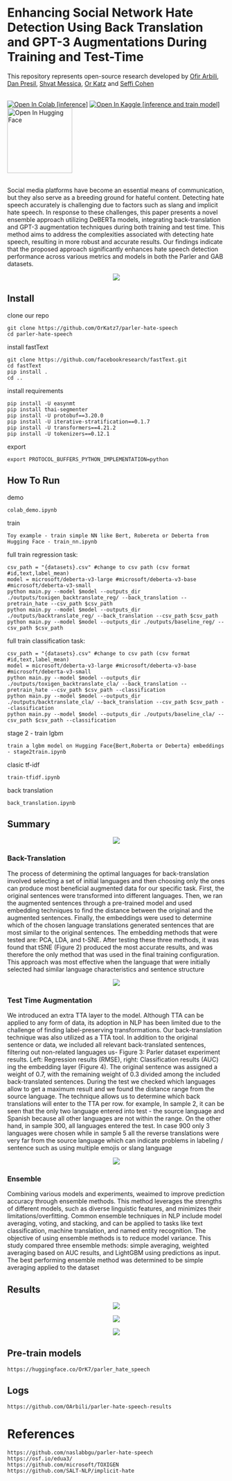 # Enhancing Social Network Hate Detection Using Back Translation and GPT-3 Augmentations During Training and Test-Time
This repository represents open-source research developed by [Ofir Arbili](https://www.linkedin.com/in/ofir-arbili-82375179/?originalSubdomain=il/), [Dan Presil](https://www.linkedin.com/in/dan-presil-674514152/), [Shvat Messica](https://www.linkedin.com/in/shvatmessica/), [Or Katz](https://www.linkedin.com/in/or-katz-9ba885114/) and [Seffi Cohen](https://www.linkedin.com/in/seffi-cohen-11182046/)


<br>
<div>
<a href="https://colab.research.google.com/github/OrKatz7/parler-hate-speech/blob/main/colab_demo.ipynb"><img src="https://colab.research.google.com/assets/colab-badge.svg" alt="Open In Colab [inference]"></a>
<a href="https://www.kaggle.com/code/orkatz2/parler-hate-speech-demo/"><img src="https://kaggle.com/static/images/open-in-kaggle.svg" alt="Open In Kaggle [inference and train model]"></a>
<a href="https://huggingface.co/OrK7/parler_hate_speech/"><img src="https://img.shields.io/badge/%F0%9F%A4%97%20Hugging%20Face-Spaces-blue" alt="Open In Hugging Face", width=150></a>
  </div>
  <br>

Social media platforms have become an essential means of communication, but they also serve as a breeding ground for hateful content. Detecting hate speech accurately is challenging due to factors such as slang and implicit hate speech. In response to these challenges, this paper presents a novel ensemble approach utilizing DeBERTa models, integrating back-translation and GPT-3 augmentation techniques during both training and test time. This method aims to address the complexities associated with detecting hate speech, resulting in more robust and accurate results. Our findings indicate that the proposed approach significantly enhances hate speech detection performance across various metrics and models in both the Parler and GAB datasets.

<p align="center" width="100%">
    <img src="docs/parler_results.jpeg"> 
</p>
  
 ## Install
clone our repo
```
git clone https://github.com/OrKatz7/parler-hate-speech
cd parler-hate-speech
```
install fastText
```
git clone https://github.com/facebookresearch/fastText.git
cd fastText
pip install .
cd ..
```
install requirements
```
pip install -U easynmt
pip install thai-segmenter
pip install -U protobuf==3.20.0
pip install -U iterative-stratification==0.1.7
pip install -U transformers==4.21.2
pip install -U tokenizers==0.12.1
```
export
```
export PROTOCOL_BUFFERS_PYTHON_IMPLEMENTATION=python
```
## How To Run
demo
```
colab_demo.ipynb
```
train
```
Toy example - train simple NN like Bert, Robereta or Deberta from Hugging Face - train_nn.ipynb
```
full train regression task:
```
csv_path = "{datasets}.csv" #change to csv path (csv format #id,text,label_mean)
model = microsoft/deberta-v3-large #microsoft/deberta-v3-base #microsoft/deberta-v3-small
python main.py --model $model --outputs_dir ./outputs/toxigen_backtranslate_reg/ --back_translation --pretrain_hate --csv_path $csv_path
python main.py --model $model --outputs_dir ./outputs/backtranslate_reg/ --back_translation --csv_path $csv_path
python main.py --model $model --outputs_dir ./outputs/baseline_reg/ --csv_path $csv_path
```

full train classification task:
```
csv_path = "{datasets}.csv" #change to csv path (csv format #id,text,label_mean)
model = microsoft/deberta-v3-large #microsoft/deberta-v3-base #microsoft/deberta-v3-small
python main.py --model $model --outputs_dir ./outputs/toxigen_backtranslate_cla/ --back_translation --pretrain_hate --csv_path $csv_path --classification
python main.py --model $model --outputs_dir ./outputs/backtranslate_cla/ --back_translation --csv_path $csv_path --classification
python main.py --model $model --outputs_dir ./outputs/baseline_cla/ --csv_path $csv_path --classification
```
stage 2 - train lgbm
```
train a lgbm model on Hugging Face{Bert,Roberta or Deberta} embeddings - stage2train.ipynb
```
clasic tf-idf
```
train-tfidf.ipynb
```
back translation
```
back_translation.ipynb
```

## Summary
<p align="center" width="100%">
    <img src="docs/pipeline.png"> 
</p>

### Back-Translation
The process of determining the optimal languages for back-translation involved selecting a set of initial languages and then choosing only the ones can produce most beneficial augmented data for our specific task. First, the original sentences were transformed into different languages. Then, we ran the augmented sentences through a pre-trained model and used embedding techniques to find the distance between the original and the augmented sentences. Finally, the embeddings were used to determine which of the chosen language translations generated sentences that are most similar to the original sentences. The embedding methods that were tested are: PCA, LDA, and t-SNE. After testing these three methods, it was found that tSNE (Figure 2) produced the most accurate results, and was therefore the only method that was used in the final training configuration. This approach was most effective when the language that were initially selected had similar language characteristics and sentence structure

<p align="center" width="100%">
    <img src="docs/tsne.jpeg"> 
</p>

### Test Time Augmentation
We introduced an extra TTA layer to the model. Although TTA can be applied to any form of data, its adoption in NLP has been limited due to the challenge of finding label-preserving transformations. Our back-translation technique was also utilized as a TTA tool. In addition to the original sentence or data, we included all relevant back-translated sentences, filtering out non-related languages us- Figure 3: Parler dataset experiment results. Left: Regression results (RMSE), right: Classification results (AUC) ing the embedding layer (Figure 4). The original sentence was assigned a weight of 0.7, with the remaining weight of 0.3 divided among the included back-translated sentences. During the test we checked which languages allow to get a maximum result and we found the distance range from the source language. The technique allows us to determine which back translations will enter to the TTA per row. for example, In sample 2, it can be seen that the only two language entered into test - the source language and Spanish because all other languages are not within the range. On the other hand, in sample 300, all languages entered the test. In case 900 only 3 languages were chosen while in sample 5 all the reverse translations were very far from the source language which can indicate problems in labeling / sentence such as using multiple emojis or slang language

<p align="center" width="100%">
    <img src="docs/PCA_2x2.jpeg"> 
</p>

### Ensemble
Combining various models and experiments, weaimed to improve prediction accuracy through ensemble methods. This method leverages the strengths of different models, such as diverse linguistic features, and minimizes their limitations/overfitting. Common ensemble techniques in NLP include model averaging, voting, and stacking, and can be applied to tasks like text classification, machine translation, and named entity recognition. The objective of using ensemble methods is to reduce model variance. This study compared three ensemble methods: simple averaging, weighted averaging based on AUC results, and LightGBM using predictions as input. The best performing ensemble method was determined to be simple averaging applied to the dataset
## Results

<p align="center" width="100%">
    <img src="docs/results_parler.jpg"> 
</p>
<p align="center" width="100%">
    <img src="docs/kmeans.jpeg"> 
</p>
<p align="center" width="100%">
    <img src="docs/loss.jpeg"> 
</p>

## Pre-train models
```
https://huggingface.co/OrK7/parler_hate_speech
```
## Logs
```
https://github.com/OArbili/parler-hate-speech-results
```
# References
```
https://github.com/naslabbgu/parler-hate-speech
https://osf.io/edua3/
https://github.com/microsoft/TOXIGEN
https://github.com/SALT-NLP/implicit-hate
```
